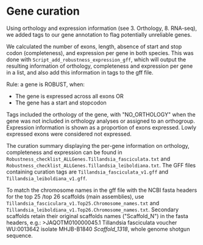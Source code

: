 # Gene curation

Using orthology and expression information (see 3. Orthology, 8. RNA-seq), we added tags to our gene annotation to flag potentially unreliable genes.

We calculated the number of exons, length, absence of start and stop codon (completeness), and expression per gene in both species. This was done with `Script_add_robustness_expression_gff`, which will output the resulting information of orthology, completeness and expression per gene in a list, and also add this information in tags to the gff file.

Rule: a gene is ROBUST, when:
- The gene is expressed across all exons
OR
- The gene has a start and stopcodon

Tags included the orthology of the gene, with "NO_ORTHOLOGY" when the gene was not included in orthology analyses or assigned to an orthogroup. Expression information is shown as a proportion of exons expressed. Lowly expressed exons were considered not expressed.

The curation summary displaying the per-gene information on orthology, completeness and expression can be found in `Robustness_checklist_ALLGenes.Tillandsia_fasciculata.txt` and `Robustness_checklist_ALLGenes.Tillandsia_leiboldiana.txt`. The GFF files containing curation tags are `Tillandsia_fasciculata_v1.gff` and `Tillandsia_leiboldiana_v1.gff`.

To match the chromosome names in the gff file with the NCBI fasta headers for the top 25 /top 26 scaffolds (main assemblies), use `Tillandsia_fasciculara_v1.Top25.Chromosome_names.txt` and `Tillandsia_leiboldiana_v1.Top26.Chromosome_names.txt`. Secondary scaffolds retain their original scaffolds names ("Scaffold_N") in the fasta headers, e.g.: >JAQOTM010000045.1 Tillandsia fasciculata voucher WU:0013642 isolate MHJB-B1840 *Scaffold_1318*, whole genome shotgun sequence.
